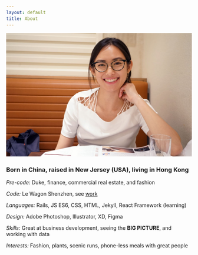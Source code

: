 ```yaml
---
layout: default
title: About
---
```


<div class="main-content">
  <div class="profile-picture">
    <img src = "assets/images/profile.jpg" class="profile-picture">
  </div>
  <h3>Born in <strong>China</strong>, raised in <strong>New Jersey (USA)</strong>, living in <strong>Hong Kong</strong> </h3>
    <p><em>Pre-code: </em>   Duke, finance, commercial real estate, and fashion</p>
    <p><em>Code: </em>   Le Wagon Shenzhen, see <a href="projects.html">work</a></p>
    <p><em>Languages: </em>   Rails, JS ES6, CSS, HTML, Jekyll, React Framework (learning)</p>
    <p><em>Design:</em> Adobe Photoshop, Illustrator, XD, Figma</p>
    <p><em>Skills:</em> Great at business development, seeing the <strong>BIG PICTURE</strong>, and working with data</p>
    <p><em>Interests:</em> Fashion, plants, scenic runs, phone-less meals with great people</p>
  </div>

